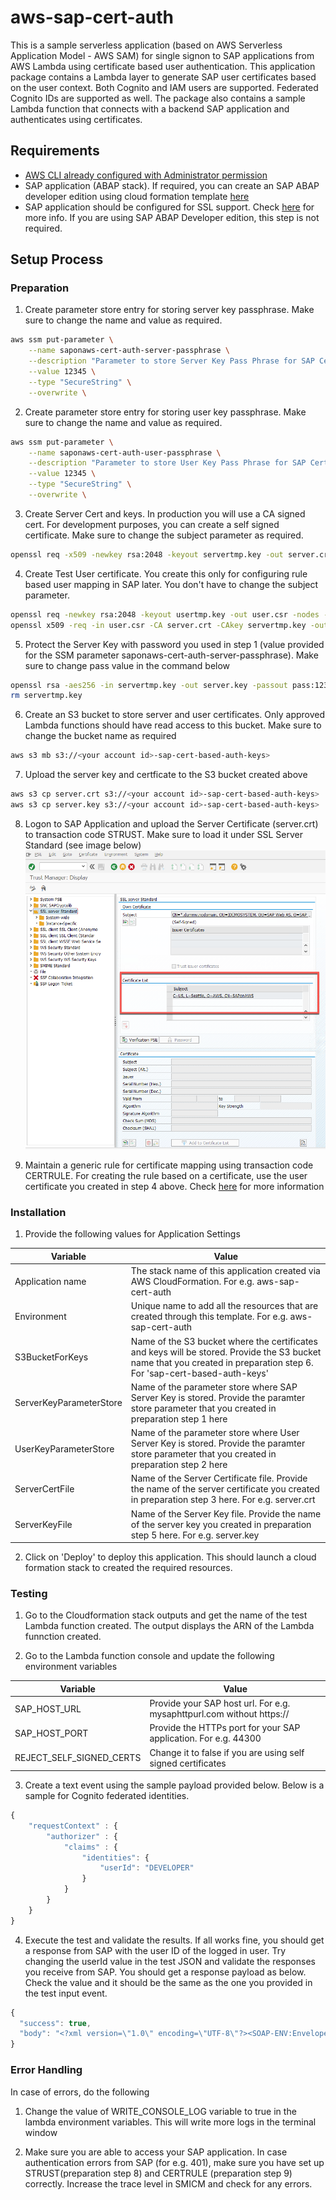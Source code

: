# aws-sap-cert-auth

This is a sample serverless application (based on AWS Serverless Application Model - AWS SAM) for single signon to SAP applications from AWS Lambda using certificate based user authentication. This application package contains a Lambda layer to generate SAP user certificates based on the user context. Both Cognito and IAM users are supported. Federated Cognito IDs are supported as well. The package also contains a sample Lambda function that connects with a backend SAP application and authenticates using certificates.

## Requirements

* [AWS CLI already configured with Administrator permission](https://docs.aws.amazon.com/cli/latest/userguide/cli-chap-welcome.html)
* SAP application (ABAP stack). If required, you can create an SAP ABAP developer edition using cloud formation template [here](https://github.com/aws-samples/aws-cloudformation-sap-abap-dev)
* SAP application should be configured for SSL support. Check [here](https://help.sap.com/viewer/e73bba71770e4c0ca5fb2a3c17e8e229/7.5.8/en-US/4923501ebf5a1902e10000000a42189c.html) for more info. If you are using SAP ABAP Developer edition, this step is not required.

## Setup Process

### Preparation

1. Create parameter store entry for storing server key passphrase. Make sure to change the name and value as required. 
```bash
aws ssm put-parameter \
    --name saponaws-cert-auth-server-passphrase \
    --description "Parameter to store Server Key Pass Phrase for SAP Certs" \
    --value 12345 \
    --type "SecureString" \
    --overwrite \
```

2. Create parameter store entry for storing user key passphrase. Make sure to change the name and value as required. 
```bash
aws ssm put-parameter \
    --name saponaws-cert-auth-user-passphrase \
    --description "Parameter to store User Key Pass Phrase for SAP Certs" \
    --value 12345 \
    --type "SecureString" \
    --overwrite \
```

3. Create Server Cert and keys. In production you will use a CA signed cert. For development purposes, you can create a self signed certificate. Make sure to change the subject parameter as required. 
```bash
openssl req -x509 -newkey rsa:2048 -keyout servertmp.key -out server.crt -nodes -days 365 -subj "/CN=SAPonAWS/O=AWS/L=Seattle/C=US"
```

4. Create Test User certificate. You create this only for configuring rule based user mapping in SAP later. You don't have to change the subject parameter.
```bash
openssl req -newkey rsa:2048 -keyout usertmp.key -out user.csr -nodes -days 365 -subj "/CN=UNKNOWN"
openssl x509 -req -in user.csr -CA server.crt -CAkey servertmp.key -out user.crt -set_serial 01 -days 365
```

5. Protect the Server Key with password you used in step 1 (value provided for the SSM parameter saponaws-cert-auth-server-passphrase). Make sure to change pass value in the command below
```bash
openssl rsa -aes256 -in servertmp.key -out server.key -passout pass:12345
rm servertmp.key
```

6. Create an S3 bucket to store server and user certificates. Only approved Lambda functions should have read access to this bucket. Make sure to change the bucket name as required
```bash
aws s3 mb s3://<your account id>-sap-cert-based-auth-keys>
```

7. Upload the server key and certficate to the S3 bucket created above
```bash
aws s3 cp server.crt s3://<your account id>-sap-cert-based-auth-keys>
aws s3 cp server.key s3://<your account id>-sap-cert-based-auth-keys>
```

8. Logon to SAP Application and upload the Server Certificate (server.crt) to transaction code STRUST. Make sure to load it under SSL Server Standard (see image below)
![SAP STRUST](/images/sap_strust.png?raw=true)

9. Maintain a generic rule for certificate mapping using transaction code CERTRULE. For creating the rule based on a certificate, use the user certificate you created in step 4 above. Check [here](https://help.sap.com/viewer/d528eef3dca14679bcb47b069aa17a9d/1709%20001/en-US/7c6d4b04370e40319ad790b554aa9a0b.html) for more information

### Installation

1. Provide the following values for Application Settings

| Variable | Value |
| -------- | ----- |
| Application name | The stack name of this application created via AWS CloudFormation. For e.g. aws-sap-cert-auth |
| Environment | Unique name to add all the resources that are created through this template. For e.g. aws-sap-cert-auth  |
| S3BucketForKeys | Name of the S3 bucket where the certificates and keys will be stored. Provide the S3 bucket name that you created in preparation step 6. For 'sap-cert-based-auth-keys' |
| ServerKeyParameterStore | Name of the parameter store where SAP Server Key is stored. Provide the paramter store parameter that you created in preparation step 1 here |
| UserKeyParameterStore | Name of the parameter store where User Server Key is stored. Provide the paramter store parameter that you created in preparation step 2 here|
| ServerCertFile | Name of the Server Certificate file. Provide the name of the server certificate you created in preparation step 3 here. For e.g. server.crt |
| ServerKeyFile | Name of the Server Key file. Provide the name of the server key you created in preparation step 5 here. For e.g. server.key |

2. Click on 'Deploy' to deploy this application. This should launch a cloud formation stack to created the required resources.

### Testing

1. Go to the Cloudformation stack outputs and get the name of the test Lambda function created. The output displays the ARN of the Lambda funnction created.

2. Go to the Lambda function console and update the following environment variables

| Variable | Value |
| -------- | ----- |
| SAP_HOST_URL | Provide your SAP host url. For e.g. mysaphttpurl.com without https:// |
| SAP_HOST_PORT | Provide the HTTPs port for your SAP application. For e.g. 44300 |
| REJECT_SELF_SIGNED_CERTS | Change it to false if you are using self signed certificates |

3. Create a text event using the sample payload provided below. Below is a sample for Cognito federated identities. 
```javascript
{
    "requestContext" : {
        "authorizer" : {
            "claims" : {
                "identities": {
                    "userId": "DEVELOPER"
                }
            }
        }
    }
}
```

4. Execute the test and validate the results. If all works fine, you should get a response from SAP with the user ID of the logged in user. Try changing the userId value in the test JSON and validate the responses you receive from SAP. You should get a response payload as below. Check the <USERNAME> value and it should be the same as the one you provided in the test input event. 
```javascript
{
  "success": true,
  "body": "<?xml version=\"1.0\" encoding=\"UTF-8\"?><SOAP-ENV:Envelope xmlns:SOAP-ENC=\"http://schemas.xmlsoap.org/soap/encoding/\" xmlns:SOAP-ENV=\"http://schemas.xmlsoap.org/soap/envelope/\"><SOAP-ENV:Body><urn:ME_GET_CURRENT_USER_ID.Response xmlns:urn=\"urn:sap-com:document:sap:rfc:functions\"><USERNAME>DEVELOPER</USERNAME></urn:ME_GET_CURRENT_USER_ID.Response></SOAP-ENV:Body></SOAP-ENV:Envelope>"
}
```

### Error Handling

In case of errors, do the following

1. Change the value of WRITE_CONSOLE_LOG variable to true in the lambda environment variables. This will write more logs in the terminal window

2. Make sure you are able to access your SAP application. In case authentication errors from SAP (for e.g. 401), make sure you have set up STRUST(preparation step 8) and CERTRULE (preparation step 9) correctly. Increase the trace level in SMICM and check for any errors.